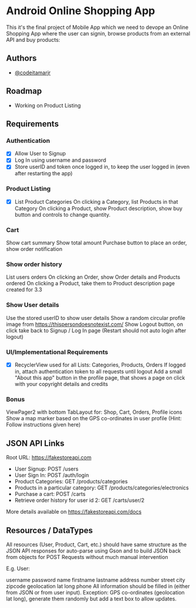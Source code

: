 
# Android Online Shopping App

This it's the final project of Mobile App which we need to devope an Online Shopping App where the user can signin, browse products from an external API and buy products:



## Authors

- [@codeitamarjr](https://github.com/codeitamarjr)


## Roadmap

- Working on Product Listing


## Requirements

### Authentication
- [x]  Allow User to Signup
- [x]  Log In using username and password
- [x]  Store userID and token once logged in, to keep the user logged in (even after restarting the app)
### Product Listing
- [x]  List Product Categories
On clicking a Category, list Products in that Category
On clicking a Product, show Product description, show buy button and controls to change quantity.
### Cart
Show cart summary
Show total amount
Purchase button to place an order, show order notification
### Show order history
List users orders
On clicking an Order, show Order details and Products ordered
On clicking a Product, take them to Product description page created for 3.3
### Show User details
Use the stored userID to show user details
Show a random circular profile image from https://thispersondoesnotexist.com/
Show Logout button, on click take back to Signup / Log In page (Restart should not auto login after logout)
### UI/Implementational Requirements
- [x] RecyclerView used for all Lists: Categories, Products, Orders
If logged in, attach authentication token to all requests until logout
Add a small "About this app" button in the profile page, that shows a page on click with your copyright details and credits
### Bonus
ViewPager2 with bottom TabLayout for: Shop, Cart, Orders, Profile icons
Show a map marker based on the GPS co-ordinates in user profile (Hint: Follow instructions given here)
## JSON API Links
Root URL: https://fakestoreapi.com

- User Signup: POST /users
- User Sign In: POST /auth/login
- Product Categories: GET /products/categories
- Products in a particular category: GET /products/categories/electronics
- Purchase a cart: POST /carts
- Retrieve order history for user id 2: GET /carts/user/2

More details available on https://fakestoreapi.com/docs
## Resources / DataTypes

All resources (User, Product, Cart, etc.) should have same structure as the JSON API responses for auto-parse using Gson and to build JSON back from objects for POST Requests without much manual intervention

E.g. User:

username
password
name
firstname
lastname
address
number
street
city
zipcode
geolocation
lat
long
phone
All information should be filled in (either from JSON or from user input). Exception: GPS co-ordinates (geolocation lat long), generate them randomly but add a text box to allow updates. 
